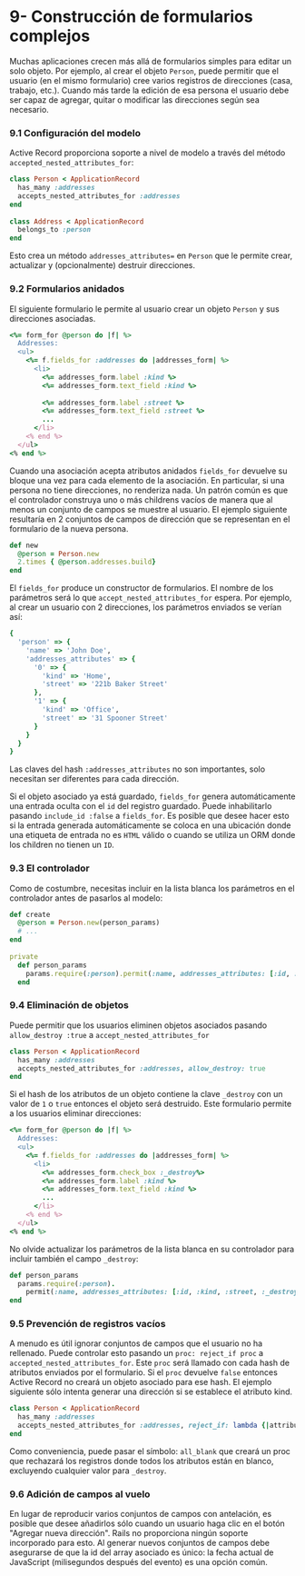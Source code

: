 # 9- Construcción de formularios complejos

Muchas aplicaciones crecen más allá de formularios simples para editar un solo objeto. Por ejemplo, al crear el objeto `Person`, puede permitir que el usuario \(en el mismo formulario\) cree varios registros de direcciones \(casa, trabajo, etc.\). Cuando más tarde la edición de esa persona el usuario debe ser capaz de agregar, quitar o modificar las direcciones según sea necesario.





### 9.1 Configuración del modelo

Active Record proporciona soporte a nivel de modelo a través del método `accepted_nested_attributes_for`:

```ruby
class Person < ApplicationRecord
  has_many :addresses
  accepts_nested_attributes_for :addresses
end
 
class Address < ApplicationRecord
  belongs_to :person
end
```

Esto crea un método `addresses_attributes=` en `Person` que le permite crear, actualizar y \(opcionalmente\) destruir direcciones.



### 9.2 Formularios anidados

El siguiente formulario le permite al usuario crear un objeto `Person` y sus direcciones asociadas.

```ruby
<%= form_for @person do |f| %>
  Addresses:
  <ul>
    <%= f.fields_for :addresses do |addresses_form| %>
      <li>
        <%= addresses_form.label :kind %>
        <%= addresses_form.text_field :kind %>
 
        <%= addresses_form.label :street %>
        <%= addresses_form.text_field :street %>
        ...
      </li>
    <% end %>
  </ul>
<% end %>
```

Cuando una asociación acepta atributos anidados `fields_for` devuelve su bloque una vez para cada elemento de la asociación. En particular, si una persona no tiene direcciones, no renderiza nada. Un patrón común es que el controlador construya uno o más childrens vacíos de manera que al menos un conjunto de campos se muestre al usuario. El ejemplo siguiente resultaría en 2 conjuntos de campos de dirección que se representan en el formulario de la nueva persona.

```ruby
def new
  @person = Person.new
  2.times { @person.addresses.build}
end
```

El `fields_for` produce un constructor de formularios. El nombre de los parámetros será lo que `accept_nested_attributes_for` espera. Por ejemplo, al crear un usuario con 2 direcciones, los parámetros enviados se verían así:

```ruby
{
  'person' => {
    'name' => 'John Doe',
    'addresses_attributes' => {
      '0' => {
        'kind' => 'Home',
        'street' => '221b Baker Street'
      },
      '1' => {
        'kind' => 'Office',
        'street' => '31 Spooner Street'
      }
    }
  }
}
```

Las claves del hash `:addresses_attributes` no son importantes, solo necesitan ser diferentes para cada dirección.

Si el objeto asociado ya está guardado, `fields_for` genera automáticamente una entrada oculta con el `id` del registro guardado. Puede inhabilitarlo pasando `include_id :false` a `fields_for`. Es posible que desee hacer esto si la entrada generada automáticamente se coloca en una ubicación donde una etiqueta de entrada no es `HTML` válido o cuando se utiliza un ORM donde los children no tienen un `ID`.



### 9.3 El controlador

Como de costumbre, necesitas incluir en la lista blanca los parámetros en el controlador antes de pasarlos al modelo:

```ruby
def create
  @person = Person.new(person_params)
  # ...
end
 
private
  def person_params
    params.require(:person).permit(:name, addresses_attributes: [:id, :kind, :street])
  end
```





### 9.4 Eliminación de objetos

Puede permitir que los usuarios eliminen objetos asociados pasando `allow_destroy :true` a `accept_nested_attributes_for`

```ruby
class Person < ApplicationRecord
  has_many :addresses
  accepts_nested_attributes_for :addresses, allow_destroy: true
end
```

Si el hash de los atributos de un objeto contiene la clave `_destroy` con un valor de `1` o `true` entonces el objeto será destruido. Este formulario permite a los usuarios eliminar direcciones:

```ruby
<%= form_for @person do |f| %>
  Addresses:
  <ul>
    <%= f.fields_for :addresses do |addresses_form| %>
      <li>
        <%= addresses_form.check_box :_destroy%>
        <%= addresses_form.label :kind %>
        <%= addresses_form.text_field :kind %>
        ...
      </li>
    <% end %>
  </ul>
<% end %>
```

No olvide actualizar los parámetros de la lista blanca en su controlador para incluir también el campo `_destroy`:

```ruby
def person_params
  params.require(:person).
    permit(:name, addresses_attributes: [:id, :kind, :street, :_destroy])
end
```





### 9.5 Prevención de registros vacíos

A menudo es útil ignorar conjuntos de campos que el usuario no ha rellenado. Puede controlar esto pasando un `proc: reject_if proc` a `accepted_nested_attributes_for`. Este `proc` será llamado con cada hash de atributos enviados por el formulario. Si el `proc` devuelve `false` entonces Active Record no creará un objeto asociado para ese hash. El ejemplo siguiente sólo intenta generar una dirección si se establece el atributo kind.

```ruby
class Person < ApplicationRecord
  has_many :addresses
  accepts_nested_attributes_for :addresses, reject_if: lambda {|attributes| attributes['kind'].blank?}
end
```

Como conveniencia, puede pasar el símbolo: `all_blank` que creará un proc que rechazará los registros donde todos los atributos están en blanco, excluyendo cualquier valor para `_destroy`.





### 9.6 Adición de campos al vuelo

En lugar de reproducir varios conjuntos de campos con antelación, es posible que desee añadirlos sólo cuando un usuario haga clic en el botón "Agregar nueva dirección". Rails no proporciona ningún soporte incorporado para esto. Al generar nuevos conjuntos de campos debe asegurarse de que la id del array asociado es único: la fecha actual de JavaScript \(milisegundos después del evento\) es una opción común.


